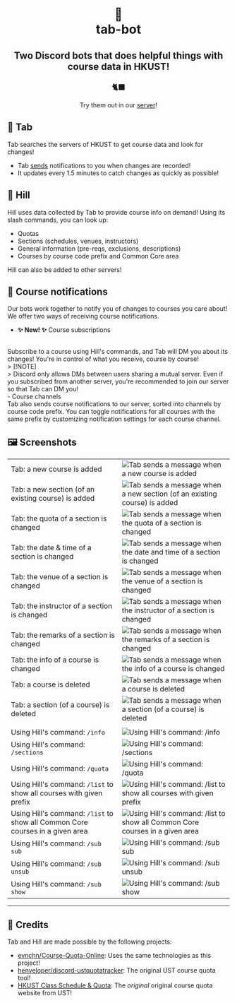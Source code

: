 <h1 style="text-align: center">
    🍄
    <br>
    tab-bot
</h1>

<h2 style="text-align: center">
    Two Discord bots that does helpful things with course data in HKUST!
</h2>

<h3 style="text-align: center">
    🐈‍⬛
</h3>

<p style="text-align: center">
    Try them out in our <a href="https://discord.gg/RNmMMF6xHY">server</a>!
</p>

## 🥁 Tab
Tab searches the servers of HKUST to get course data and look for changes!

- Tab [sends](https://youtu.be/FXsGCieXm1E) notifications to you when changes are recorded!
- It updates every 1.5 minutes to catch changes as quickly as possible!

## 🍦 Hill
Hill uses data collected by Tab to provide course info on demand! Using its slash commands, you can look up:

- Quotas
- Sections (schedules, venues, instructors)
- General information (pre-reqs, exclusions, descriptions)
- Courses by course code prefix and Common Core area

Hill can also be added to other servers!

## 🍋 Course notifications
Our bots work together to notify you of changes to courses you care about! We offer two ways of receiving course notifications.

- **✨ New! ✨** Course subscriptions
<br>
Subscribe to a course using Hill's commands, and Tab will DM you about its changes! You're in control of what you receive, course by course!
<br>
    > [!NOTE]<br>
    > Discord only allows DMs between users sharing a mutual server. Even if you subscribed from another server, you're recommended to join our server so that Tab can DM you!
<br>
- Course channels
<br>
Tab also sends course notifications to our server, sorted into channels by course code prefix. You can toggle notifications for all courses with the same prefix by customizing notification settings for each course channel.

## 🖼️ Screenshots
|||
| :---         | :---    |
| Tab: a new course is added | ![Tab sends a message when a new course is added](sample_screenshots/tab/new_course.png) |
| Tab: a new section (of an existing course) is added | ![Tab sends a message when a new section (of an existing course) is added](sample_screenshots/tab/new_section.png) |
| Tab: the quota of a section is changed | ![Tab sends a message when the quota of a section is changed](sample_screenshots/tab/quota_changed.png) |
| Tab: the date & time of a section is changed | ![Tab sends a message when the date and time of a section is changed](sample_screenshots/tab/time_changed.png) |
| Tab: the venue of a section is changed | ![Tab sends a message when the venue of a section is changed](sample_screenshots/tab/venue_changed.png) |
| Tab: the instructor of a section is changed | ![Tab sends a message when the instructor of a section is changed](sample_screenshots/tab/inst_changed.png) |
| Tab: the remarks of a section is changed | ![Tab sends a message when the remarks of a section is changed](sample_screenshots/tab/remarks_changed.png) |
| Tab: the info of a course is changed | ![Tab sends a message when the info of a course is changed](sample_screenshots/tab/info_changed.png) |
| Tab: a course is deleted | ![Tab sends a message when a course is deleted](sample_screenshots/tab/course_deleted.png) |
| Tab: a section (of a course) is deleted | ![Tab sends a message when a section (of a course) is deleted](sample_screenshots/tab/section_deleted.png) |
|||
| Using Hill's command: `/info` | ![Using Hill's command: `/info`](sample_screenshots/hill/info.png) |
| Using Hill's command: `/sections` | ![Using Hill's command: `/sections`](sample_screenshots/hill/sections.png) |
| Using Hill's command: `/quota` | ![Using Hill's command: `/quota`](sample_screenshots/hill/quota.png) |
| Using Hill's command: `/list` to show all courses with given prefix | ![Using Hill's command: `/list` to show all courses with given prefix](sample_screenshots/hill/list_prefix.png) |
| Using Hill's command: `/list` to show all Common Core courses in a given area | ![Using Hill's command: `/list` to show all Common Core courses in a given area](sample_screenshots/hill/list_cc.png) |
| Using Hill's command: `/sub sub` | ![Using Hill's command: `/sub sub`](sample_screenshots/hill/sub_sub.png) |
| Using Hill's command: `/sub unsub` | ![Using Hill's command: `/sub unsub`](sample_screenshots/hill/sub_unsub.png) |
| Using Hill's command: `/sub show` | ![Using Hill's command: `/sub show`](sample_screenshots/hill/sub_show.png) |
---

## 🌟 Credits
Tab and Hill are made possible by the following projects:
- [evnchn/Course-Quota-Online](https://github.com/evnchn/Course-Quota-Online): Uses the same technologies as this project!
- [henveloper/discord-ustquotatracker](https://github.com/henveloper/discord-ustquotatracker): The original UST course quota tool!
- [HKUST Class Schedule & Quota](https://w5.ab.ust.hk/wcq/cgi-bin/): The *original* original course quota website from UST!